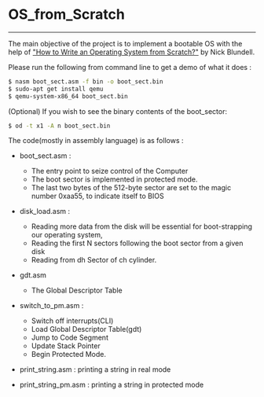 # OS_from_Scratch
---
The main objective of the project is to implement a bootable OS with the help of  ["How to Write an Operating System from Scratch?"](http://www.cs.bham.ac.uk/~exr/lectures/opsys/10_11/lectures/os-dev.pdf) by Nick Blundell.

Please run the following from command line to get a demo of what it does :

```sh
$ nasm boot_sect.asm -f bin -o boot_sect.bin
$ sudo-apt get install qemu
$ qemu-system-x86_64 boot_sect.bin
```

(Optional) If you wish to see the binary contents of the boot_sector:
```sh
$ od -t x1 -A n boot_sect.bin
```


The code(mostly in assembly language) is as follows :
  - boot_sect.asm : 
      * The entry point to seize control of the Computer
      * The boot sector is implemented in protected mode. 
      * The last two bytes of the 512-byte sector are set to the magic number 0xaa55, to indicate itself to BIOS
    
  - disk_load.asm : 
      * Reading more data from the disk will be essential for boot-strapping our operating system,
      * Reading the first N sectors following the boot sector from a given disk 
      * Reading from dh Sector of ch cylinder.
      
  - gdt.asm
      * The Global Descriptor Table
      
  - switch_to_pm.asm :
      * Switch off interrupts(CLI)
      * Load Global Descriptor Table(gdt)
      * Jump to Code Segment
      * Update Stack Pointer
      * Begin Protected Mode.
      
  - print_string.asm : printing a string in real mode
  
  - print_string_pm.asm : printing a string in protected mode




